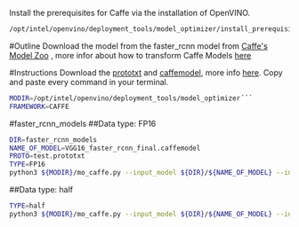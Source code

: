 Install the prerequisites for Caffe via the installation of OpenVINO.
```bash
/opt/intel/openvino/deployment_tools/model_optimizer/install_prerequisites/install_prerequisites_caffe.sh.sh
```
#Outline
Download the model from the faster_rcnn model from [Caffe's Model Zoo](https://github.com/BVLC/caffe/wiki/Model-Zoo)
, more infor about how to transform Caffe Models [here](https://docs.openvinotoolkit.org/latest/_docs_MO_DG_prepare_model_convert_model_Convert_Model_From_Caffe.html#Convert_From_Caffe)

#Instructions
Download the [prototxt](https://raw.githubusercontent.com/rbgirshick/py-faster-rcnn/master/models/pascal_voc/ZF/faster_rcnn_end2end/test.prototxt) and [caffemodel](https://dl.dropboxusercontent.com/s/o6ii098bu51d139/faster_rcnn_models.tgz?dl=0), more info [here](https://docs.openvinotoolkit.org/latest/_demos_object_detection_demo_faster_rcnn_README.html).
Copy and paste every command in your terminal. 
```bash
MODIR=/opt/intel/openvino/deployment_tools/model_optimizer´´´
FRAMEWORK=CAFFE
```

#faster_rcnn_models
##Data type: FP16
```bash
DIR=faster_rcnn_models
NAME_OF_MODEL=VGG16_faster_rcnn_final.caffemodel
PROTO=test.prototxt
TYPE=FP16
python3 ${MODIR}/mo_caffe.py --input_model ${DIR}/${NAME_OF_MODEL} --input_proto ${DIR}/${PROTO} --data_type FP16 --output_dir ${DIR}/${TYPE} --progress --model_name ${FRAMEWORK}_${DIR}
```

##Data type: half
```bash
TYPE=half
python3 ${MODIR}/mo_caffe.py --input_model ${DIR}/${NAME_OF_MODEL} --input_proto ${DIR}/${PROTO} --data_type FP16 --output_dir ${DIR}/${TYPE} --progress --model_name ${FRAMEWORK}_${DIR}
```

